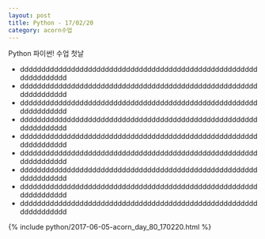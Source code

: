 ```yaml
---
layout: post
title: Python - 17/02/20
category: acorn수업
---
```


Python 파이썬! 수업 첫날

- ddddddddddddddddddddddddddddddddddddddddddddddddddddddddddddddddddd
- ddddddddddddddddddddddddddddddddddddddddddddddddddddddddddddddddddd
- ddddddddddddddddddddddddddddddddddddddddddddddddddddddddddddddddddd
- ddddddddddddddddddddddddddddddddddddddddddddddddddddddddddddddddddd
- ddddddddddddddddddddddddddddddddddddddddddddddddddddddddddddddddddd
- ddddddddddddddddddddddddddddddddddddddddddddddddddddddddddddddddddd
- ddddddddddddddddddddddddddddddddddddddddddddddddddddddddddddddddddd
- ddddddddddddddddddddddddddddddddddddddddddddddddddddddddddddddddddd
- ddddddddddddddddddddddddddddddddddddddddddddddddddddddddddddddddddd


{% include python/2017-06-05-acorn_day_80_170220.html %}
